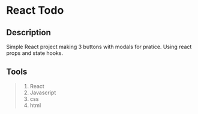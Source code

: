 # React Todo 

## Description
Simple React project making 3 buttons with modals for pratice. Using react props and state hooks.

## Tools 
> 1. React
> 2. Javascript
> 3. css
> 4. html
